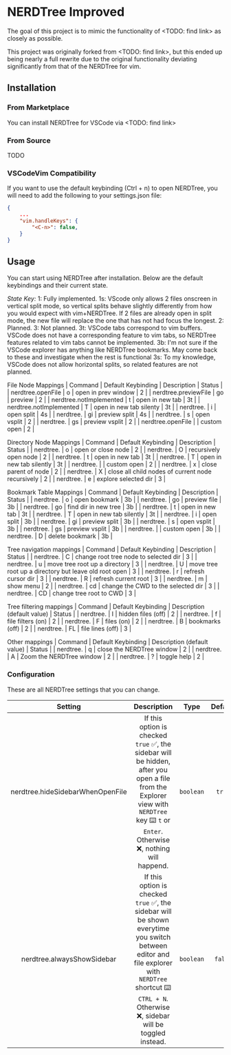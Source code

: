 # NERDTree Improved

The goal of this project is to mimic the functionality of <TODO: find link> as closely as possible.

This project was originally forked from <TODO: find link>, but this ended up being nearly a full rewrite due to the original functionality deviating significantly from that of the NERDTree for vim.

## Installation

### From Marketplace

You can install NERDTree for VSCode via <TODO: find link>

### From Source

TODO

### VSCodeVim Compatibility

If you want to use the default keybinding (Ctrl + n) to open NERDTree, you will need to add the following to your settings.json file:

```json
{
	...
	"vim.handleKeys": {
		"<C-n>": false,
	}
}
```

## Usage

You can start using NERDTree after installation. Below are the default keybindings and their current state.

*State Key:*
1: Fully implemented.
1s: VScode only allows 2 files onscreen in vertical split mode, so vertical splits behave slightly differently from how you would expect with vim+NERDTree. If 2 files are already open in split mode, the new file will replace the one that has not had focus the longest.
2: Planned.
3: Not planned.
3t: VSCode tabs correspond to vim buffers. VSCode does not have a corresponding feature to vim tabs, so NERDTree features related to vim tabs cannot be implemented.
3b: I'm not sure if the VSCode explorer has anything like NERDTree bookmarks. May come back to these and investigate when the rest is functional
3s: To my knowledge, VSCode does not allow horizontal splits, so related features are not planned.

File Node Mappings
| Command | Default Keybinding | Description | Status |
| nerdtree.openFile | o | open in prev window | 2 |
| nerdtree.previewFile | go | preview | 2 |
| nerdtree.notImplemented | t | open in new tab | 3t |
| nerdtree.notImplemented | T | open in new tab silenty | 3t |
| nerdtree. | i | open split | 4s |
| nerdtree. | gi | preview split | 4s |
| nerdtree. | s | open vsplit | 2 |
| nerdtree. | gs | preview vsplit | 2 |
| nerdtree.openFile | <CR> | custom open | 2 |

Directory Node Mappings
| Command | Default Keybinding | Description | Status |
| nerdtree. | o | open or close node | 2 |
| nerdtree. | O | recursively open node | 2 |
| nerdtree. | t | open in new tab | 3t |
| nerdtree. | T | open in new tab silently | 3t |
| nerdtree. | <CR> | custom open | 2 |
| nerdtree. | x | close parent of node | 2 |
| nerdtree. | X | close all child nodes of current node recursively | 2 |
| nerdtree. | e | explore selected dir | 3 |

Bookmark Table Mappings
| Command | Default Keybinding | Description | Status |
| nerdtree. | o | open bookmark | 3b |
| nerdtree. | go | preview file | 3b |
| nerdtree. | go | find dir in new tree | 3b |
| nerdtree. | t | open in new tab | 3t |
| nerdtree. | T | open in new tab silently | 3t |
| nerdtree. | i | open split | 3b |
| nerdtree. | gi | preview split | 3b |
| nerdtree. | s | open vsplit | 3b |
| nerdtree. | gs | preview vsplit | 3b |
| nerdtree. | <CR> | custom open | 3b |
| nerdtree. | D | delete bookmark | 3b |

Tree navigation mappings
| Command | Default Keybinding | Description | Status |
| nerdtree. | C | change root tree node to selected dir | 3 |
| nerdtree. | u | move tree root up a directory | 3 |
| nerdtree. | U | move tree root up a directory but leave old root open | 3 |
| nerdtree. | r | refresh cursor dir | 3 |
| nerdtree. | R | refresh current root | 3 |
| nerdtree. | m | show menu | 2 |
| nerdtree. | cd | change the CWD to the selected dir | 3 |
| nerdtree. | CD | change tree root to CWD | 3 |

Tree filtering mappings
| Command | Default Keybinding | Description (default value) | Status |
| nerdtree. | I | hidden files (off) | 2 |
| nerdtree. | f | file filters (on) | 2 |
| nerdtree. | F | files (on) | 2 |
| nerdtree. | B | bookmarks (off) | 2 |
| nerdtree. | FL | file lines (off) | 3 |

Other mappings
| Command | Default Keybinding | Description (default value) | Status |
| nerdtree. | q | close the NERDTree window | 2 |
| nerdtree. | A | Zoom the NERDTree window | 2 |
| nerdtree. | ? | toggle help | 2 |


### Configuration

These are all NERDTree settings that you can change.

| **Setting** | **Description** | **Type** | **Default** |
|:---:|:---:|:---:|:---:|
| nerdtree.hideSidebarWhenOpenFile | If this option is checked `true` ✅, the sidebar will be hidden, after you open a file from the Explorer view with `NERDTree` key ⌨️ `t` or `Enter`. Otherwise ❌, nothing will happend. | `boolean` | `true` |
| nerdtree.alwaysShowSidebar | If this option is checked `true` ✅, the sidebar will be shown everytime you switch between editor and file explorer with `NERDTree` shortcut ⌨️ `CTRL + N`. Otherwise ❌, sidebar will be toggled instead.  | `boolean` | `false` |
